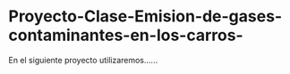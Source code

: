 # Proyecto-Clase-Emision-de-gases-contaminantes-en-los-carros-
En el siguiente proyecto utilizaremos......
